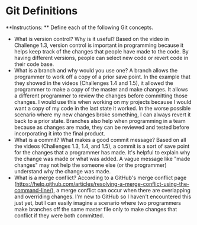 # Git Definitions

**Instructions: ** Define each of the following Git concepts.

* What is version control?  Why is it useful?
    Based on the video in Challenge 1.3, version control is important in programming because it helps keep track of the changes that people have made to the code. By having different versions, people can select new code or revert code in their code base. 
* What is a branch and why would you use one?
	A branch allows the programmer to work off a copy of a prior save point. In the example that they showed in the videos (Challenges 1.4 and 1.5), it allowed the programmer to make a copy of the master and make changes. It allows a different programmer to review the changes before committing those changes. I would use this when working on my projects because I would want a copy of my code in the last state it worked. In the worse possible scenario where my new changes broke something, I can always revert it back to a prior state. Branches also help when programming in a team because as changes are made, they can be reviewed and tested before incorporating it into the final product.
* What is a commit? What makes a good commit message?
	Based on all the videos (Challenges 1.3, 1.4, and 1.5), a commit is a sort of save point for the changes that a programmer has made. It's helpful to explain why the change was made or what was added. A vague message like "made changes" may not help the someone else (or the programmer) understand why the change was made.
* What is a merge conflict?
	According to a GitHub's merge conflict page (https://help.github.com/articles/resolving-a-merge-conflict-using-the-command-line/), a merge conflict can occur when there are overlapping and overriding changes. I'm new to GitHub so I haven't encountered this just yet, but I can easily imagine a scenario where two programmers make branches off the same master file only to make changes that conflict if they were both committed.